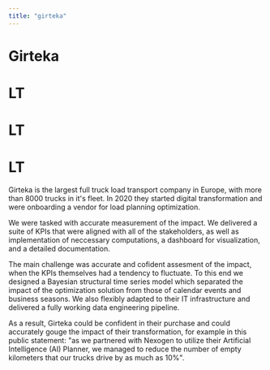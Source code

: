 ```yaml
---
title: "girteka"
---
```


# Girteka

# LT

# LT

# LT

Girteka is the largest full truck load transport company in Europe, with more than
8000 trucks in it's fleet. In 2020 they started digital transformation and were
onboarding a vendor for load planning optimization.


We were tasked with accurate measurement of the impact. We delivered a suite of
KPIs that were aligned with all of the stakeholders, as well as implementation of
neccessary computations, a dashboard for visualization, and a detailed documentation.


The main challenge was accurate and cofident assesment of the impact, when the KPIs
themselves had a tendency to fluctuate. To this end we designed a Bayesian structural
time series model which separated the impact of the optimization solution from those of
calendar events and business seasons. We also flexibly adapted to their IT
infrastructure and delivered a fully working data engineering pipeline.


As a result, Girteka could be confident in their purchase and could accurately gouge
the impact of their transformation, for example in this public statement:
"as we partnered with Nexogen to utilize their Artificial Intelligence (AI) Planner,
we managed to reduce the number of empty kilometers that our trucks drive by
as much as 10%".